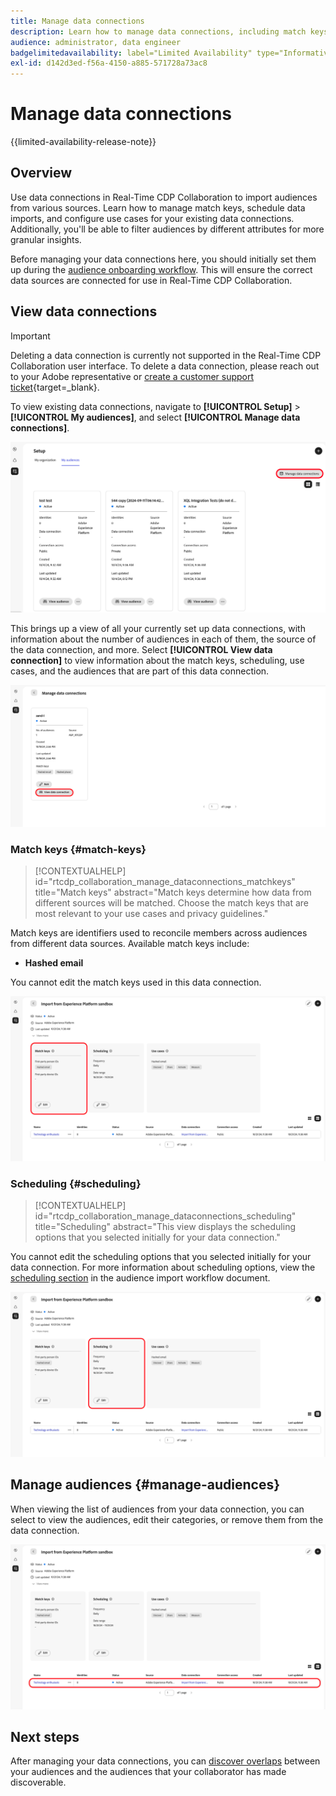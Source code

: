 ```yaml
---
title: Manage data connections
description: Learn how to manage data connections, including match keys, scheduling, use cases, and audience filtering in Real-Time CDP Collaboration
audience: administrator, data engineer
badgelimitedavailability: label="Limited Availability" type="Informative" url="https://helpx.adobe.com/legal/product-descriptions/real-time-customer-data-platform-collaboration.html newtab=true"
exl-id: d142d3ed-f56a-4150-a885-571728a73ac8
---
```

# Manage data connections

{{limited-availability-release-note}}

## Overview

Use data connections in Real-Time CDP Collaboration to import audiences from various sources. Learn how to manage match keys, schedule data imports, and configure use cases for your existing data connections. Additionally, you'll be able to filter audiences by different attributes for more granular insights.

Before managing your data connections here, you should initially set them up during the [audience onboarding workflow](./onboard-audiences.md). This will ensure the correct data sources are connected for use in Real-Time CDP Collaboration.

## View data connections

>[!IMPORTANT]
>
>Deleting a data connection is currently not supported in the Real-Time CDP Collaboration user interface. To delete a data connection, please reach out to your Adobe representative or [create a customer support ticket](https://experienceleague.adobe.com/home?lang=en&support-tab=open-ticket#support){target=_blank}.

To view existing data connections, navigate to **[!UICONTROL Setup]** > **[!UICONTROL My audiences]**, and select **[!UICONTROL Manage data connections]**.

![View of the audiences screen, with Manage data connections highlighted.](/help/assets/setup/manage-data-connection/manage-data-connection-highlighted.png)

This brings up a view of all your currently set up data connections, with information about the number of audiences in each of them, the source of the data connection, and more. Select **[!UICONTROL View data connection]** to view information about the match keys, scheduling, use cases, and the audiences that are part of this data connection. 

![View of the data connection screen, with View data connections highlighted.](/help/assets/setup/manage-data-connection/view-data-connection-highlighted.png)

### Match keys {#match-keys}

>[!CONTEXTUALHELP]
>id="rtcdp_collaboration_manage_dataconnections_matchkeys"
>title="Match keys"
>abstract="Match keys determine how data from different sources will be matched. Choose the match keys that are most relevant to your use cases and privacy guidelines."

Match keys are identifiers used to reconcile members across audiences from different data sources. Available match keys include:

- **Hashed email**

You cannot edit the match keys used in this data connection.

![View of the data connection, with Match keys highlighted.](/help/assets/setup/manage-data-connection/view-data-connection-match-keys.png)

### Scheduling {#scheduling}

>[!CONTEXTUALHELP]
>id="rtcdp_collaboration_manage_dataconnections_scheduling"
>title="Scheduling"
>abstract="This view displays the scheduling options that you selected initially for your data connection."

You cannot edit the scheduling options that you selected initially for your data connection. For more information about scheduling options, view the [scheduling section](/help/guide/setup/onboard-audiences.md#schedule) in the audience import workflow document.

![View of the data connection, with Scheduling highlighted.](/help/assets/setup/manage-data-connection/view-data-connection-scheduling.png)

<!--

### Use cases {#use-cases}

>[!CONTEXTUALHELP]
>id="rtcdp_collaboration_manage_dataconnections_usecases"
>title="Use cases"
>abstract="Use cases selection is not part of the beta release of Real-Time CDP Collaboration"

>[!IMPORTANT]
>
>In the beta release, the use cases are preselected and do not have an effect on campaigns.

Use cases define how the imported audience data can be leveraged in Real-Time CDP Collaboration. Available use cases include:

- **Discover**
- **Share**
- **Activate**
- **Measure**

You can configure different use cases for each match key (for example hashed email, hashed phone number). To modify use case settings, select the **[!UICONTROL Edit]** button in the Use Cases section.

![View of the data connection, with Use cases highlighted.](/help/assets/setup/manage-data-connection/view-data-connection-use-cases.png)

-->

## Manage audiences {#manage-audiences}

When viewing the list of audiences from your data connection, you can select to view the audiences, edit their categories, or remove them from the data connection.

![View of the data connection, with the audiences highlighted.](/help/assets/setup/manage-data-connection/view-data-connection-manage-audiences.png)

## Next steps

After managing your data connections, you can [discover overlaps](/help/guide/collaborate/discover.md) between your audiences and the audiences that your collaborator has made discoverable.
